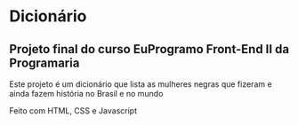 # Dicionário
## Projeto final do curso EuProgramo Front-End II da Programaria

Este projeto é um dicionário que lista as mulheres negras que fizeram e ainda fazem história no Brasil e no mundo

Feito com HTML, CSS e Javascript